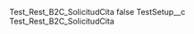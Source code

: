<?xml version="1.0" encoding="UTF-8"?>
<CustomMetadata xmlns="http://soap.sforce.com/2006/04/metadata" xmlns:xsi="http://www.w3.org/2001/XMLSchema-instance" xmlns:xsd="http://www.w3.org/2001/XMLSchema">
    <label>Test_Rest_B2C_SolicitudCita</label>
    <protected>false</protected>
    <values>
        <field>TestSetup__c</field>
        <value xsi:type="xsd:string">Test_Rest_B2C_SolicitudCita</value>
    </values>
</CustomMetadata>
